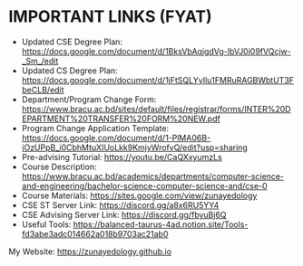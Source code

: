 # IMPORTANT LINKS (FYAT)

* Updated CSE Degree Plan: https://docs.google.com/document/d/1BksVbAqjgdVg-IbVJ0i09fVQcjw-_Sm_/edit
* Updated CS Degree Plan: https://docs.google.com/document/d/1jFtSQLYyIlu1FMRuRAGBWbtUT3FbeCLB/edit
* Department/Program Change Form: https://www.bracu.ac.bd/sites/default/files/registrar/forms/INTER%20DEPARTMENT%20TRANSFER%20FORM%20NEW.pdf
* Program Change Application Template: https://docs.google.com/document/d/1-PlMA06B-iOzUPpB_i0CbhMtuXIUoLkk9KmjyWrofvQ/edit?usp=sharing
* Pre-advising Tutorial: https://youtu.be/CaQXxyumzLs
* Course Description: https://www.bracu.ac.bd/academics/departments/computer-science-and-engineering/bachelor-science-computer-science-and/cse-0
* Course Materials: https://sites.google.com/view/zunayedology
* CSE ST Server Link: https://discord.gg/a8x6RU5YY4
* CSE Advising Server Link: https://discord.gg/fbyuBj6Q
* Useful Tools: https://balanced-taurus-4ad.notion.site/Tools-fd3abe3adc014662a018b9703ac21ab0


My Website: https://zunayedology.github.io
